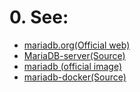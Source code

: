 # 0. See:
- [mariadb.org(Official web)](https://mariadb.org/)
- [MariaDB-server(Source) ](https://github.com/MariaDB/server)
- [mariadb (official image)](https://hub.docker.com/_/mariadb)
- [mariadb-docker(Source)](https://github.com/MariaDB/mariadb-docker)







